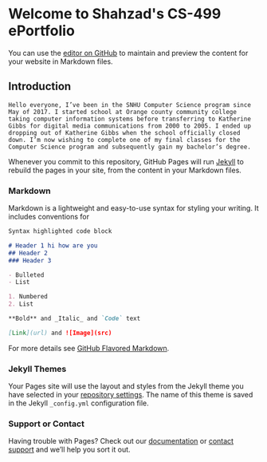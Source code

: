 # Welcome to Shahzad's CS-499 ePortfolio

You can use the [editor on GitHub](https://github.com/ShahzadSatarAlikhan/ShahzadSatarAlikhan/edit/gh-pages/index.md) to maintain and preview the content for your website in Markdown files.

## Introduction
```
Hello everyone, I’ve been in the SNHU Computer Science program since May of 2017. I started school at Orange county community college taking computer information systems before transferring to Katherine Gibbs for digital media communications from 2000 to 2005. I ended up dropping out of Katherine Gibbs when the school officially closed down. I’m now wishing to complete one of my final classes for the Computer Science program and subsequently gain my bachelor’s degree.
```

Whenever you commit to this repository, GitHub Pages will run [Jekyll](https://jekyllrb.com/) to rebuild the pages in your site, from the content in your Markdown files.

### Markdown

Markdown is a lightweight and easy-to-use syntax for styling your writing. It includes conventions for

```markdown
Syntax highlighted code block

# Header 1 hi how are you
## Header 2
### Header 3

- Bulleted
- List

1. Numbered
2. List

**Bold** and _Italic_ and `Code` text

[Link](url) and ![Image](src)
```

For more details see [GitHub Flavored Markdown](https://guides.github.com/features/mastering-markdown/).

### Jekyll Themes

Your Pages site will use the layout and styles from the Jekyll theme you have selected in your [repository settings](https://github.com/ShahzadSatarAlikhan/ShahzadSatarAlikhan/settings). The name of this theme is saved in the Jekyll `_config.yml` configuration file.

### Support or Contact

Having trouble with Pages? Check out our [documentation](https://docs.github.com/categories/github-pages-basics/) or [contact support](https://github.com/contact) and we’ll help you sort it out.
